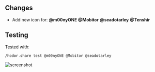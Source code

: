 ## Changes

- Add new icon for: **@m00nyONE** **@Mobitor** **@seadotarley** **@Tenshir**

## Testing

Tested with:

```
/hodor.share test @m00nyONE @Mobitor @seadotarley
```

![screenshot](https://i.imgur.com/wa6DPfK.png)
